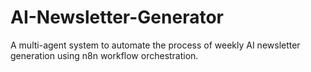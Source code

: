 # AI-Newsletter-Generator
A multi-agent system to automate the process of weekly AI newsletter generation using n8n workflow orchestration. 
